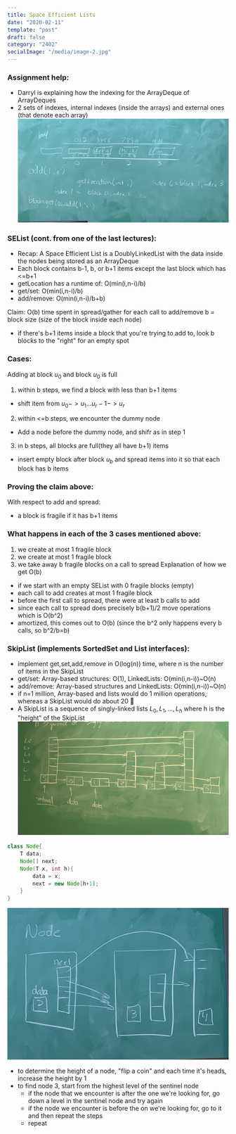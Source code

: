 ```yaml
---
title: Space Efficient Lists
date: "2020-02-11"
template: "post"
draft: false 
category: "2402"
socialImage: "/media/image-2.jpg"
---
```


### Assignment help:
 - Darryl is explaining how the indexing for the ArrayDeque of ArrayDeques
 - 2 sets of indexes, internal indexes (inside the arrays) and external ones (that denote each array)
![](photos/IMG_1653.jpeg)

### SEList (cont. from one of the last lectures):
 - Recap: A Space Efficient List is a DoublyLinkedList with the data inside the nodes being stored as an ArrayDeque
 - Each block contains b-1, b, or b+1 items except the last block which has <=b+1
 - getLocation has a runtime of: O(min(i,n-i)/b)
 - get/set: O(min(i,n-i)/b)
 - add/remove: O(min(i,n-i)/b+b)

Claim: O(b) time spent in spread/gather for each call to add/remove
b = block size (size of the block inside each node)

 - if there's b+1 items inside a block that you're trying to add to, look b blocks to the "right" for an empty spot

### Cases:
 Adding at block $u_0$ and block $u_0$ is full
 1. within b steps, we find a block with less than b+1 items
  - shift item from $u_0 -> u_1 ... u_r-1 -> u_r$
 2. within <=b steps, we encounter the dummy node
  - Add a node before the dummy node, and shifr as in step 1
 3. in b steps, all blocks are full(they all have b+1) items
  - insert empty block after block $u_b$ and spread items into it so that each block has b items

### Proving the claim above:

With respect to add and spread:
 - a block is fragile if it has b+1 items

### What happens in each of the 3 cases mentioned above:
 1. we create at most 1 fragile block
 2. we create at most 1 fragile block
 3. we take away b fragile blocks on a call to spread
Explanation of how we get O(b)
 - if we start with an empty SEList with 0 fragile blocks (empty)
 - each call to add creates at most 1 fragile block
 - before the first call to spread, there were at least b calls to add
 - since each call to spread does precisely b(b+1)/2 move operations which is O(b^2)
 - amortized, this comes out to O(b) (since the b^2 only happens every b calls, so b^2/b=b)

### SkipList (implements SortedSet and List interfaces):
 - implement get,set,add,remove in O(log(n)) time, where n is the number of items in the SkipList
 - get/set: Array-based structures: O(1), LinkedLists: O(min(i,n-i))~O(n)
 - add/remove: Array-based structures and LinkedLists: O(min(i,n-i))~O(n)
  - if n=1 million, Array-based and lists would do 1 million operations, whereas a SkipList would do about 20 :exploding_head:
 - A SkipList is a sequence of singly-linked lists $L_0, L_1,..., L_h$ where h is the "height" of the SkipList
![drawing of a SkipList](photos/IMG_1654.jpeg)
```java
class Node{
	T data;
	Node[] next;
	Node(T x, int h){
		data = x;
		next = new Node[h+1];
	}
}
```
![class diagram](photos/IMG_1655.jpeg)

 - to determine the height of a node, "flip a coin" and each time it's heads, increase the height by 1
 - to find node 3, start from the highest level of the sentinel node
   - if the node that we encounter is after the one we're looking for, go down a level in the sentinel node and try again
   - if the node we encounter is before the on we're looking for, go to it and then repeat the steps
   - repeat
